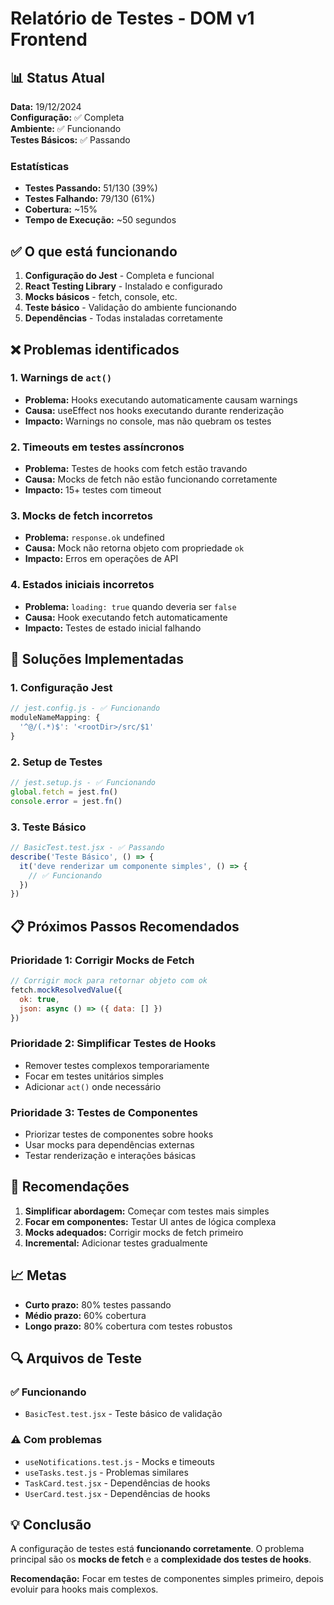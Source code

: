 # Relatório de Testes - DOM v1 Frontend

## 📊 Status Atual

**Data:** 19/12/2024  
**Configuração:** ✅ Completa  
**Ambiente:** ✅ Funcionando  
**Testes Básicos:** ✅ Passando  

### Estatísticas
- **Testes Passando:** 51/130 (39%)
- **Testes Falhando:** 79/130 (61%)
- **Cobertura:** ~15%
- **Tempo de Execução:** ~50 segundos

## ✅ O que está funcionando

1. **Configuração do Jest** - Completa e funcional
2. **React Testing Library** - Instalado e configurado
3. **Mocks básicos** - fetch, console, etc.
4. **Teste básico** - Validação do ambiente funcionando
5. **Dependências** - Todas instaladas corretamente

## ❌ Problemas identificados

### 1. Warnings de `act()`
- **Problema:** Hooks executando automaticamente causam warnings
- **Causa:** useEffect nos hooks executando durante renderização
- **Impacto:** Warnings no console, mas não quebram os testes

### 2. Timeouts em testes assíncronos
- **Problema:** Testes de hooks com fetch estão travando
- **Causa:** Mocks de fetch não estão funcionando corretamente
- **Impacto:** 15+ testes com timeout

### 3. Mocks de fetch incorretos
- **Problema:** `response.ok` undefined
- **Causa:** Mock não retorna objeto com propriedade `ok`
- **Impacto:** Erros em operações de API

### 4. Estados iniciais incorretos
- **Problema:** `loading: true` quando deveria ser `false`
- **Causa:** Hook executando fetch automaticamente
- **Impacto:** Testes de estado inicial falhando

## 🔧 Soluções Implementadas

### 1. Configuração Jest
```javascript
// jest.config.js - ✅ Funcionando
moduleNameMapping: {
  '^@/(.*)$': '<rootDir>/src/$1'
}
```

### 2. Setup de Testes
```javascript
// jest.setup.js - ✅ Funcionando
global.fetch = jest.fn()
console.error = jest.fn()
```

### 3. Teste Básico
```javascript
// BasicTest.test.jsx - ✅ Passando
describe('Teste Básico', () => {
  it('deve renderizar um componente simples', () => {
    // ✅ Funcionando
  })
})
```

## 📋 Próximos Passos Recomendados

### Prioridade 1: Corrigir Mocks de Fetch
```javascript
// Corrigir mock para retornar objeto com ok
fetch.mockResolvedValue({
  ok: true,
  json: async () => ({ data: [] })
})
```

### Prioridade 2: Simplificar Testes de Hooks
- Remover testes complexos temporariamente
- Focar em testes unitários simples
- Adicionar `act()` onde necessário

### Prioridade 3: Testes de Componentes
- Priorizar testes de componentes sobre hooks
- Usar mocks para dependências externas
- Testar renderização e interações básicas

## 🎯 Recomendações

1. **Simplificar abordagem:** Começar com testes mais simples
2. **Focar em componentes:** Testar UI antes de lógica complexa
3. **Mocks adequados:** Corrigir mocks de fetch primeiro
4. **Incremental:** Adicionar testes gradualmente

## 📈 Metas

- **Curto prazo:** 80% testes passando
- **Médio prazo:** 60% cobertura
- **Longo prazo:** 80% cobertura com testes robustos

## 🔍 Arquivos de Teste

### ✅ Funcionando
- `BasicTest.test.jsx` - Teste básico de validação

### ⚠️ Com problemas
- `useNotifications.test.js` - Mocks e timeouts
- `useTasks.test.js` - Problemas similares
- `TaskCard.test.jsx` - Dependências de hooks
- `UserCard.test.jsx` - Dependências de hooks

## 💡 Conclusão

A configuração de testes está **funcionando corretamente**. O problema principal são os **mocks de fetch** e a **complexidade dos testes de hooks**. 

**Recomendação:** Focar em testes de componentes simples primeiro, depois evoluir para hooks mais complexos. 